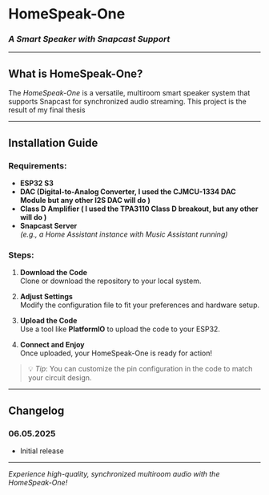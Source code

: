 # **HomeSpeak-One**  
### *A Smart Speaker with Snapcast Support*
---

## **What is HomeSpeak-One?**  

The *HomeSpeak-One* is a versatile, multiroom smart speaker system that supports Snapcast for synchronized audio streaming. This project is the result of my final thesis

---

## **Installation Guide**  

### **Requirements**:  
- **ESP32 S3**  
- **DAC (Digital-to-Analog Converter, I used the CJMCU-1334 DAC Module but any other I2S DAC will do )**  
- **Class D Amplifier ( I used the TPA3110 Class D breakout, but any other will do )**
- **Snapcast Server**  
  *(e.g., a Home Assistant instance with Music Assistant running)*  

### **Steps**:  

1. **Download the Code**  
   Clone or download the repository to your local system.  

2. **Adjust Settings**  
   Modify the configuration file to fit your preferences and hardware setup.  

3. **Upload the Code**  
   Use a tool like **PlatformIO** to upload the code to your ESP32.  

4. **Connect and Enjoy**  
   Once uploaded, your HomeSpeak-One is ready for action!  

> 💡 *Tip*: You can customize the pin configuration in the code to match your circuit design.  

---

## **Changelog**  

### **06.05.2025**  
- Initial release  

---

*Experience high-quality, synchronized multiroom audio with the HomeSpeak-One!*
